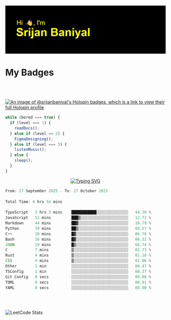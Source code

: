 ![Header](./header.png)

# My Badges

<Br />
<Br />

[![An image of @srijanbaniyal's Holopin badges, which is a link to view their full Holopin profile](https://holopin.me/srijanbaniyal)](https://holopin.io/@srijanbaniyal)

```javascript
while (bored === true) {
  if (level === 1) {
    readDocs();
  } else if (level == 2) {
    FigmaDesigning();
  } else if (level === 3) {
    listenMusic();
  } else {
    sleep();
  }
}
```

<p align="center">
  <a href="https://git.io/typing-svg"><img src="https://readme-typing-svg.demolab.com?font=Tilt+Prism&size=30&pause=1000&color=0FF75B&center=true&vCenter=true&width=800&height=80&lines=Time+spent+on+various+Programming+languages" alt="Typing SVG" /></a>
</p>

<!--START_SECTION:waka-->

```TypeScript
From: 27 September 2025 - To: 27 October 2025

Total Time: 6 hrs 54 mins

TypeScript   3 hrs 3 mins    ███████████░░░░░░░░░░░░░░   44.30 %
JavaScript   52 mins         ███▒░░░░░░░░░░░░░░░░░░░░░   12.72 %
Markdown     44 mins         ██▓░░░░░░░░░░░░░░░░░░░░░░   10.79 %
Python       39 mins         ██▒░░░░░░░░░░░░░░░░░░░░░░   09.57 %
C++          28 mins         █▓░░░░░░░░░░░░░░░░░░░░░░░   06.78 %
Bash         26 mins         █▓░░░░░░░░░░░░░░░░░░░░░░░   06.32 %
JSON         19 mins         █▒░░░░░░░░░░░░░░░░░░░░░░░   04.74 %
C            7 mins          ▒░░░░░░░░░░░░░░░░░░░░░░░░   01.73 %
Rust         4 mins          ▒░░░░░░░░░░░░░░░░░░░░░░░░   01.10 %
CSS          4 mins          ▒░░░░░░░░░░░░░░░░░░░░░░░░   01.06 %
Other        1 min           ░░░░░░░░░░░░░░░░░░░░░░░░░   00.47 %
TSConfig     1 min           ░░░░░░░░░░░░░░░░░░░░░░░░░   00.37 %
Git Config   0 secs          ░░░░░░░░░░░░░░░░░░░░░░░░░   00.06 %
TOML         0 secs          ░░░░░░░░░░░░░░░░░░░░░░░░░   00.01 %
YAML         0 secs          ░░░░░░░░░░░░░░░░░░░░░░░░░   00.00 %
```

<!--END_SECTION:waka-->

<Br />
<Br />

![LeetCode Stats](https://leetcard.jacoblin.cool/Srijan-Baniyal?theme=dark&font=Rasa&ext=contest)
